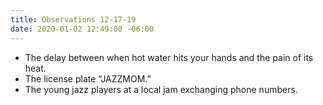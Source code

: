 ```yaml
---
title: Observations 12-17-19
date: 2020-01-02 12:49:00 -06:00
---
```


- The delay between when hot water hits your hands and the pain of its heat.
- The license plate “JAZZMOM.”
- The young jazz players at a local jam exchanging phone numbers.